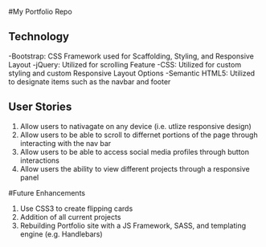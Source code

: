 #My Portfolio Repo

## Technology
-Bootstrap: CSS Framework used for Scaffolding, Styling, and Responsive Layout
-jQuery: Utilized for scrolling Feature
-CSS: Utilized for custom styling and custom Responsive Layout Options
-Semantic HTML5: Utilized to designate items such as the navbar and footer

## User Stories
1. Allow users to nativagate on any device (i.e. utlize responsive design)
2. Allow users to be able to scroll to differnet portions of the page through interacting with the nav bar
3. Allow users to be able to access social media profiles through button interactions
4. Allow users the ability to view different projects through a responsive panel

#Future Enhancements
1. Use CSS3 to create flipping cards
2. Addition of all current projects
3. Rebuilding Portfolio site with a JS Framework, SASS, and templating engine (e.g. Handlebars)